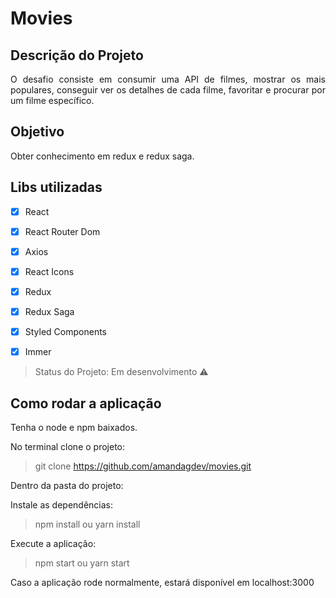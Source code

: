 # Movies

## Descrição do Projeto

<p align="justify">O desafio consiste em consumir uma API de filmes, mostrar os mais populares, conseguir ver os detalhes de cada filme, favoritar e procurar por um filme específico. </p>

## Objetivo

<p align="justify">Obter conhecimento em redux e redux saga.</p>

## Libs utilizadas 
- [X] React 
- [X] React Router Dom
- [X] Axios
- [X] React Icons
- [X] Redux
- [X] Redux Saga
- [X] Styled Components
- [X] Immer


> Status do Projeto: Em desenvolvimento :warning:


## Como rodar a aplicação

Tenha o node e npm baixados.

No terminal clone o projeto:
> git clone https://github.com/amandagdev/movies.git

Dentro da pasta do projeto:

Instale as dependências:
> npm install ou yarn install

Execute a aplicação:
> npm start ou yarn start

Caso a aplicação rode normalmente, estará disponível em localhost:3000





